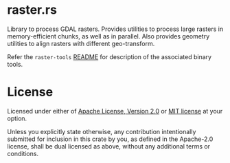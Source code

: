 # raster.rs

Library to process GDAL rasters. Provides utilities to
process large rasters in memory-efficient chunks, as well as
in parallel. Also provides geometry utilities to align
rasters with different geo-transform.

Refer the `raster-tools` [README](raster-tools/README.md)
for description of the associated binary tools.

# License

Licensed under either of [Apache License, Version
2.0](//www.apache.org/licenses/LICENSE-2.0) or [MIT
license](//opensource.org/licenses/MIT) at your option.

Unless you explicitly state otherwise, any contribution
intentionally submitted for inclusion in this crate by you,
as defined in the Apache-2.0 license, shall be dual licensed
as above, without any additional terms or conditions.

